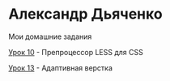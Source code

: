 
# Александр Дьяченко
Мои домашние задания

[Урок 10](https://alexanderdyachenko.github.io/Lesson_10/ "Моя готовая домашка") - Препроцессор LESS для CSS

[Урок 13](https://alexanderdyachenko.github.io/Lesson_13/ "Моя готовая домашка") - Адаптивная верстка
